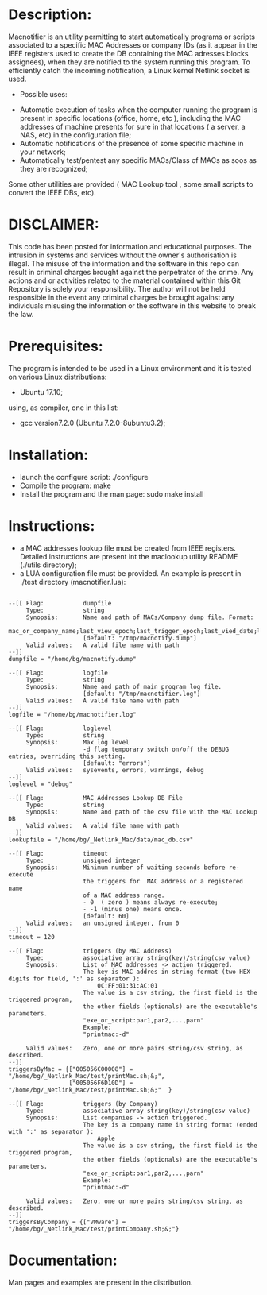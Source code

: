 Description:
============

Macnotifier is an utility permitting to start automatically programs or scripts associated to a specific MAC Addresses or company IDs (as it appear in the IEEE registers used to create the DB containing the MAC adresses blocks assignees), when they are notified to the system running this program. To efficiently catch the incoming notification, a Linux kernel Netlink socket is used.  

* Possible uses: 

- Automatic execution of tasks when the computer running the program is present in specific locations (office, home, etc ), including  the MAC addresses of machine presents for sure in that locations ( a server, a NAS, etc) in the configuration file;
- Automatic notifications of the presence of some specific machine in your network;
- Automatically test/pentest any specific MACs/Class of MACs as soos as they are recognized;

Some other utilities are provided ( MAC Lookup tool , some small scripts to convert the IEEE DBs, etc). 


DISCLAIMER:
===========

This code has been posted for information and educational purposes. The intrusion in systems and services without the owner's authorisation is illegal. The misuse of the information and the software in this repo can result in criminal charges brought against the perpetrator of the crime. Any actions and or activities related to the material contained within this Git Repository is solely your responsibility. The author will not be held responsible in the event any criminal charges be brought against any individuals misusing the information or the software in this website to break the law.

Prerequisites:
==============

The program is intended to be used in a Linux environment and it is tested on various Linux distributions:

- Ubuntu 17.10;

using, as compiler, one in this list:

- gcc version7.2.0 (Ubuntu 7.2.0-8ubuntu3.2);

Installation:
=============

- launch the configure script:
  ./configure
- Compile the program:
  make
- Install the program and the man page:
  sudo make install

Instructions:
=============

- a MAC addresses lookup file must be created from IEEE registers. Detailed instructions are present int the maclookup utility README (./utils directory);
- a LUA configuration file must be provided. An example is present in ./test directory (macnotifier.lua):

```

--[[ Flag:           dumpfile
     Type:           string
     Synopsis:       Name and path of MACs/Company dump file. Format:
                     mac_or_company_name;last_view_epoch;last_trigger_epoch;last_vied_date;last_trigger_date;
                     [default: "/tmp/macnotify.dump"]
     Valid values:   A valid file name with path
--]]
dumpfile = "/home/bg/macnotify.dump"

--[[ Flag:           logfile
     Type:           string
     Synopsis:       Name and path of main program log file.
                     [default: "/tmp/macnotifier.log"]
     Valid values:   A valid file name with path
--]]
logfile = "/home/bg/macnotifier.log"

--[[ Flag:           loglevel
     Type:           string
     Synopsis:       Max log level
                     -d flag temporary switch on/off the DEBUG entries, overriding this setting.
                     [default: "errors"]
     Valid values:   sysevents, errors, warnings, debug 
--]]
loglevel = "debug"

--[[ Flag:           MAC Addresses Lookup DB File
     Type:           string
     Synopsis:       Name and path of the csv file with the MAC Lookup DB
     Valid values:   A valid file name with path
--]]
lookupfile = "/home/bg/_Netlink_Mac/data/mac_db.csv"

--[[ Flag:           timeout  
     Type:           unsigned integer
     Synopsis:       Minimum number of waiting seconds before re-execute
                     the triggers for  MAC address or a registered name
                     of a MAC address range. 
                     - 0  ( zero ) means always re-execute;
                     - -1 (minus one) means once.
                     [default: 60]
     Valid values:   an unsigned integer, from 0
--]]
timeout = 120

--[[ Flag:           triggers (by MAC Address)
     Type:           associative array string(key)/string(csv value) 
     Synopsis:       List of MAC addresses -> action triggered.
                     The key is MAC addres in string format (two HEX digits for field, ':' as separator ):
                         0C:FF:01:31:AC:01
                     The value is a csv string, the first field is the triggered program, 
                     the other fields (optionals) are the executable's parameters.
                     "exe_or_script:par1,par2,...,parn"
                     Example:
                     "printmac:-d"

     Valid values:   Zero, one or more pairs string/csv string, as described.
--]]
triggersByMac = {["005056C00008"] = "/home/bg/_Netlink_Mac/test/printMac.sh;&;",
                 ["005056F6D10D"] = "/home/bg/_Netlink_Mac/test/printMac.sh;&;"  }

--[[ Flag:           triggers (by Company)
     Type:           associative array string(key)/string(csv value) 
     Synopsis:       List companies -> action triggered.
                     The key is a company name in string format (ended with ':' as separator ):
                         Apple             
                     The value is a csv string, the first field is the triggered program, 
                     the other fields (optionals) are the executable's parameters.
                     "exe_or_script:par1,par2,...,parn"
                     Example:
                     "printmac:-d"

     Valid values:   Zero, one or more pairs string/csv string, as described.
--]]
triggersByCompany = {["VMware"] = "/home/bg/_Netlink_Mac/test/printCompany.sh;&;"}

```

Documentation:
==============

Man pages and examples are present in the distribution.
